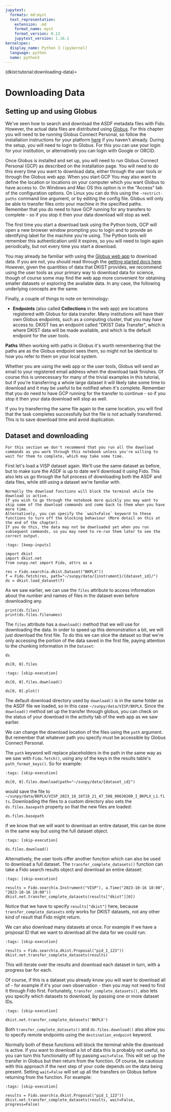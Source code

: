 ```yaml
---
jupytext:
  formats: md:myst
  text_representation:
    extension: .md
    format_name: myst
    format_version: 0.13
    jupytext_version: 1.16.1
kernelspec:
  display_name: Python 3 (ipykernel)
  language: python
  name: python3
---
```


(dkist:tutorial:downloading-data)=
# Downloading Data

## Setting up and using Globus

We've seen how to search and download the ASDF metadata files with Fido.
However, the actual data files are distributed using [Globus](https://www.globus.org/data-transfer).
For this chapter you will need to be running Globus Connect Personal, so follow the installation instructions for your platform [here](https://www.globus.org/globus-connect-personal) if you haven't already.
During the setup, you will need to login to Globus.
For this you can use your login for your institution, or alternatively you can login with Google or ORCID.

Once Globus is installed and set up, you will need to run Globus Connect Personal (GCP) as described on the installation page.
You will need to do this every time you want to download data, either through the user tools or through the Globus web app.
When you start GCP You may also want to define the location or locations on your computer which you want Globus to have access to.
On Windows and Mac OS this option is in the "Access" tab of the configuration options.
On Linux you can do this using the `-restrict-paths` command line argument, or by editing the config file.
Globus will only be able to transfer files onto your machine in the specified paths.
Remember that you do need to have GCP running for any transfers to complete - so if you stop it then your data download will stop as well.

The first time you start a download task using the Python tools, GCP will open a new browser window prompting you to login and to provide an identifying label for the machine you're using.
The Python tools will remember this authentication until it expires, so you will need to login again periodically, but not every time you start a download.

You may already be familiar with using the [Globus web app](https://app.globus.org/) to download data.
If you are not, you should read through the [getting started docs here](https://docs.globus.org/how-to/get-started/).
However, given the quantities of data that DKIST provides, we recommend using the user tools as your primary way to download data for science, though of course some may find the web app more convenient for obtaining smaller datasets or exploring the available data.
In any case, the following underlying concepts are the same.

Finally, a couple of things to note on terminology:

- **Endpoints** (also called **Collections** in the web app) are locations registered with Globus for data transfer.
Many institutions will have their own Globus endpoints, such as a computing cluster, that you may have access to.
DKIST has an endpoint called "DKIST Data Transfer", which is where DKIST data will be made available, and which is the default endpoint for the user tools.

**Paths** When working with paths in Globus it's worth remembering that the paths are as the Globus endpoint sees them, so might not be identical to how you refer to them on your local system.

Whether you are using the web app or the user tools, Globus will send an email to your registered email address when the download task finishes.
Of course this is unnecessary for many of the trivial examples in this tutorial, but if you're transferring a whole large dataset it will likely take some time to download and it may be useful to be notified when it's complete.
Remember that you do need to have GCP running for the transfer to continue - so if you stop it then your data download will stop as well.

If you try transferring the same file again to the same location, you will find that the task completes successfully but the file is not actually transferred.
This is to save download time and avoid duplication.

## Dataset and downloading

```{note}
For this section we don't recommend that you run all the download commands as you work through this notebook unless you're willing to wait for them to complete, which may take some time.
```

First let's load a VISP dataset again.
We'll use the same dataset as before, but to make sure the ASDF is up to date we'll download it using Fido.
This also lets us go through the full process of downloading both the ASDF and data files, while still using a dataset we're familiar with.

```{note}
Normally the download functions will block the terminal while the download is active.
If you wish to go through the notebook more quickly you may want to skip some of the download commands and come back to them when you have more time.
Alternatively, you can specify the `wait=False` keyword to these functions to turn off the blocking behaviour (More detail on this at the end of the chapter).
If you do this, the data may not be downloaded yet when you run subsequent commands, so you may need to re-run them later to see the correct output.
```

```{code-cell} ipython3
:tags: [keep-inputs]

import dkist
import dkist.net
from sunpy.net import Fido, attrs as a

res = Fido.search(a.dkist.Dataset("BKPLX"))
f = Fido.fetch(res, path="~/sunpy/data/{instrument}/{dataset_id}/")
ds = dkist.load_dataset(f)
```

As we saw earlier, we can use the `files` attribute to access information about the number and names of files in the dataset even before downloading any.

```{code-cell} ipython3
print(ds.files)
print(ds.files.filenames)
```

The `files` attribute has a `download()` method that we will use for downloading the data.
In order to speed up this demonstration a bit, we will just download the first file.
To do this we can slice the dataset so that we're only accessing the portion of the data saved in the first file, paying attention to the chunking information in the `Dataset`:

```{code-cell} ipython3
ds
```

```{code-cell} ipython3
ds[0, 0].files
```

```{code-cell} ipython3
:tags: [skip-execution]

ds[0, 0].files.download()
```

```{code-cell} ipython3
ds[0, 0].plot()
```

The default download directory used by `download()` is in the same folder as the ASDF file we loaded, so in this case `~/sunpy/data/VISP/BKPLX`.
Since the `download()` method set up the transfer through globus, you can check on the status of your download in the activity tab of the web app as we saw earlier.

We can change the download location of the files using the `path` argument.
But remember that whatever path you specify must be accessible by Globus Connect Personal.

The `path` keyword will replace placeholders in the path in the same way as we saw with `Fido.fetch()`, using any of the keys in the results table's `path_format_keys()`.
So for example:

```{code-cell} ipython3
:tags: [skip-execution]

ds[0, 0].files.download(path="~/sunpy/data/{dataset_id}")
```

would save the file to `~/sunpy/data/BKPLX/VISP_2023_10_16T18_21_47_508_00630200_I_BKPLX_L1.fits`.
Downloading the files to a custom directory also sets the ``ds.files.basepath`` property so that the new files are loaded:

```{code-cell} ipython3
ds.files.basepath
```

If we know that we will want to download an entire dataset, this can be done in the same way but using the full dataset object.

```{code-cell} ipython3
:tags: [skip-execution]

ds.files.download()
```

Alternatively, the user tools offer another function which can also be used to download a full dataset.
The `transfer_complete_datasets()` function can take a Fido search results object and download an entire dataset:

```{code-cell} ipython3
:tags: [skip-execution]

results = Fido.search(a.Instrument("VISP"), a.Time("2023-10-16 18:00", "2023-10-16 19:00"))
dkist.net.transfer_complete_datasets(results["dkist"][0])
```

Notice that we have to specify `results["dkist"]` here, because `transfer_complete_datasets` only works for DKIST datasets, not any other kind of result that Fido might return.

We can also download many datasets at once.
For example if we have a proposal ID that we want to download all the data for we could run:

```{code-cell} ipython3
:tags: [skip-execution]

results = Fido.search(a.dkist.Proposal("pid_1_123"))
dkist.net.transfer_complete_datasets(results)
```

This will iterate over the results and download each dataset in turn, with a progress bar for each.

Of course, if this is a dataset you already know you will want to download all of - for example if it's your own observation - then you may not need to find it through Fido first.
Fortunately, `transfer_complete_datasets()`, also lets you specify which datasets to download, by passing one or more dataset IDs.

```{code-cell} ipython3
:tags: [skip-execution]

dkist.net.transfer_complete_datasets('BKPLX')
```

Both `transfer_complete_datasets()` and `ds.files.download()` also allow you to specify remote endpoints using the `destination_endpoint` keyword.

Normally both of these functions will block the terminal while the download is active.
If you want to download a lot of data this is probably not useful, so you can turn this functionality off by passing `wait=False`.
This will set up the transfer in Globus but then return from the function.
Of course, be cautious with this approach if the next step of your code depends on the data being present.
Setting `wait=False` will set up all the transfers on Globus before returning from the function.
For example:

```{code-cell} ipython3
:tags: [skip-execution]

results = Fido.search(a.dkist.Proposal("pid_1_123"))
dkist.net.transfer_complete_datasets(results, wait=False, progress=False)
```
